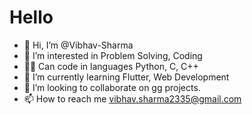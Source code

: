 # Hello
- 👋 Hi, I’m @Vibhav-Sharma
- 👀 I’m interested in Problem Solving, Coding
- 🧑‍💻 Can code in languages Python, C, C++
- 🌱 I’m currently learning Flutter, Web Development
- 💞️ I’m looking to collaborate on gg projects.
- 📫 How to reach me vibhav.sharma2335@gmail.com 

<!---
Vibhav-Sharma/Vibhav-Sharma is a ✨ special ✨ repository because its `README.md` (this file) appears on your GitHub profile.
You can click the Preview link to take a look at your changes.
--->
